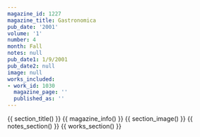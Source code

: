 ```yaml
---
magazine_id: 1227
magazine_title: Gastronomica
pub_date: '2001'
volume: '1'
number: 4
month: Fall
notes: null
pub_date1: 1/9/2001
pub_date2: null
image: null
works_included:
- work_id: 1030
  magazine_page: ''
  published_as: ''
---
```


{{ section_title() }}
{{ magazine_info() }}
{{ section_image() }}
{{ notes_section() }}
{{ works_section() }}
